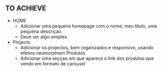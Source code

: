 ## TO ACHIEVE

- HOME
  - Adicionar uma pequena homepage com o nome, meu titulo, uma pequena descriçao
  - Deve ser algo simples
- Projects
  - Adicionar os projectos, bem organizados e responsivo, usando efeitos neumorphism
Produtos
  - Adicionar uma seççao em que aparece o link dos produtos que vendo em formato de carousel